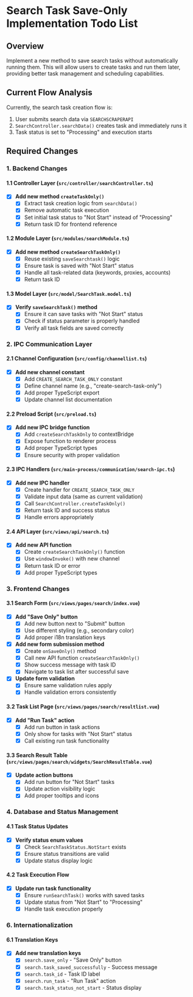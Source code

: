 # Search Task Save-Only Implementation Todo List

## Overview
Implement a new method to save search tasks without automatically running them. This will allow users to create tasks and run them later, providing better task management and scheduling capabilities.

## Current Flow Analysis
Currently, the search task creation flow is:
1. User submits search data via `SEARCHSCRAPERAPI`
2. `SearchController.searchData()` creates task and immediately runs it
3. Task status is set to "Processing" and execution starts

## Required Changes

### 1. Backend Changes

#### 1.1 Controller Layer (`src/controller/searchController.ts`)
- [x] **Add new method `createTaskOnly()`**
  - [x] Extract task creation logic from `searchData()`
  - [x] Remove automatic task execution
  - [x] Set initial task status to "Not Start" instead of "Processing"
  - [x] Return task ID for frontend reference

#### 1.2 Module Layer (`src/modules/searchModule.ts`)
- [x] **Add new method `createSearchTaskOnly()`**
  - [x] Reuse existing `saveSearchtask()` logic
  - [x] Ensure task is saved with "Not Start" status
  - [x] Handle all task-related data (keywords, proxies, accounts)
  - [x] Return task ID

#### 1.3 Model Layer (`src/model/SearchTask.model.ts`)
- [x] **Verify `saveSearchTask()` method**
  - [x] Ensure it can save tasks with "Not Start" status
  - [x] Check if status parameter is properly handled
  - [x] Verify all task fields are saved correctly

### 2. IPC Communication Layer

#### 2.1 Channel Configuration (`src/config/channellist.ts`)
- [x] **Add new channel constant**
  - [x] Add `CREATE_SEARCH_TASK_ONLY` constant
  - [x] Define channel name (e.g., "create-search-task-only")
  - [x] Add proper TypeScript export
  - [x] Update channel list documentation

#### 2.2 Preload Script (`src/preload.ts`)
- [x] **Add new IPC bridge function**
  - [x] Add `createSearchTaskOnly` to contextBridge
  - [x] Expose function to renderer process
  - [x] Add proper TypeScript types
  - [x] Ensure security with proper validation

#### 2.3 IPC Handlers (`src/main-process/communication/search-ipc.ts`)
- [x] **Add new IPC handler**
  - [x] Create handler for `CREATE_SEARCH_TASK_ONLY`
  - [x] Validate input data (same as current validation)
  - [x] Call `SearchController.createTaskOnly()`
  - [x] Return task ID and success status
  - [x] Handle errors appropriately

#### 2.4 API Layer (`src/views/api/search.ts`)
- [x] **Add new API function**
  - [x] Create `createSearchTaskOnly()` function
  - [x] Use `windowInvoke()` with new channel
  - [x] Return task ID or error
  - [x] Add proper TypeScript types

### 3. Frontend Changes

#### 3.1 Search Form (`src/views/pages/search/index.vue`)
- [x] **Add "Save Only" button**
  - [x] Add new button next to "Submit" button
  - [x] Use different styling (e.g., secondary color)
  - [x] Add proper i18n translation keys

- [x] **Add new form submission method**
  - [x] Create `onSaveOnly()` method
  - [x] Call new API function `createSearchTaskOnly()`
  - [x] Show success message with task ID
  - [x] Navigate to task list after successful save

- [x] **Update form validation**
  - [x] Ensure same validation rules apply
  - [x] Handle validation errors consistently

#### 3.2 Task List Page (`src/views/pages/search/resultlist.vue`)
- [x] **Add "Run Task" action**
  - [x] Add run button in task actions
  - [x] Only show for tasks with "Not Start" status
  - [x] Call existing run task functionality

#### 3.3 Search Result Table (`src/views/pages/search/widgets/SearchResultTable.vue`)
- [x] **Update action buttons**
  - [x] Add run button for "Not Start" tasks
  - [x] Update action visibility logic
  - [x] Add proper tooltips and icons

### 4. Database and Status Management

#### 4.1 Task Status Updates
- [x] **Verify status enum values**
  - [x] Check `SearchTaskStatus.NotStart` exists
  - [x] Ensure status transitions are valid
  - [x] Update status display logic

#### 4.2 Task Execution Flow
- [x] **Update run task functionality**
  - [x] Ensure `runSearchTask()` works with saved tasks
  - [x] Update status from "Not Start" to "Processing"
  - [x] Handle task execution properly

### 6. Internationalization

#### 6.1 Translation Keys
- [x] **Add new translation keys**
  - [x] `search.save_only` - "Save Only" button
  - [x] `search.task_saved_successfully` - Success message
  - [x] `search.task_id` - Task ID label
  - [x] `search.run_task` - "Run Task" action
  - [x] `search.task_status_not_start` - Status display